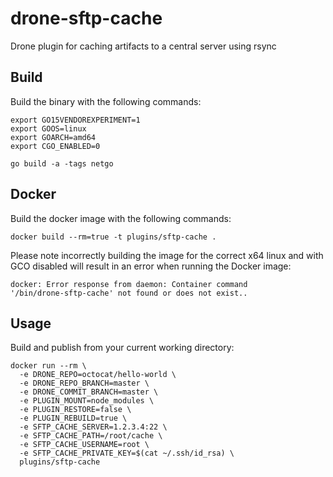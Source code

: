 # drone-sftp-cache

Drone plugin for caching artifacts to a central server using rsync

## Build

Build the binary with the following commands:

```
export GO15VENDOREXPERIMENT=1
export GOOS=linux
export GOARCH=amd64
export CGO_ENABLED=0

go build -a -tags netgo
```

## Docker

Build the docker image with the following commands:

```
docker build --rm=true -t plugins/sftp-cache .
```

Please note incorrectly building the image for the correct x64 linux and with GCO disabled will result in an error when running the Docker image:

```
docker: Error response from daemon: Container command
'/bin/drone-sftp-cache' not found or does not exist..
```

## Usage

Build and publish from your current working directory:

```
docker run --rm \
  -e DRONE_REPO=octocat/hello-world \
  -e DRONE_REPO_BRANCH=master \
  -e DRONE_COMMIT_BRANCH=master \
  -e PLUGIN_MOUNT=node_modules \
  -e PLUGIN_RESTORE=false \
  -e PLUGIN_REBUILD=true \
  -e SFTP_CACHE_SERVER=1.2.3.4:22 \
  -e SFTP_CACHE_PATH=/root/cache \
  -e SFTP_CACHE_USERNAME=root \
  -e SFTP_CACHE_PRIVATE_KEY=$(cat ~/.ssh/id_rsa) \
  plugins/sftp-cache
```
